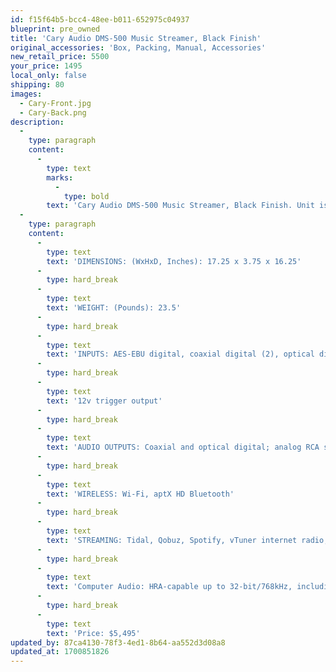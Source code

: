 ```yaml
---
id: f15f64b5-bcc4-48ee-b011-652975c04937
blueprint: pre_owned
title: 'Cary Audio DMS-500 Music Streamer, Black Finish'
original_accessories: 'Box, Packing, Manual, Accessories'
new_retail_price: 5500
your_price: 1495
local_only: false
shipping: 80
images:
  - Cary-Front.jpg
  - Cary-Back.png
description:
  -
    type: paragraph
    content:
      -
        type: text
        marks:
          -
            type: bold
        text: 'Cary Audio DMS-500 Music Streamer, Black Finish. Unit is new in the box and never opened or played. Unit sold as new for $5,500.00'
  -
    type: paragraph
    content:
      -
        type: text
        text: 'DIMENSIONS: (WxHxD, Inches): 17.25 x 3.75 x 16.25'
      -
        type: hard_break
      -
        type: text
        text: 'WEIGHT: (Pounds): 23.5'
      -
        type: hard_break
      -
        type: text
        text: 'INPUTS: AES-EBU digital, coaxial digital (2), optical digital; USB type-A (3), SD Card ADDITIONAL: Ethernet, IR repeater input,'
      -
        type: hard_break
      -
        type: text
        text: '12v trigger output'
      -
        type: hard_break
      -
        type: text
        text: 'AUDIO OUTPUTS: Coaxial and optical digital; analog RCA stereo, balanced XLR, headphone (1/4-in stereo, front panel)'
      -
        type: hard_break
      -
        type: text
        text: 'WIRELESS: Wi-Fi, aptX HD Bluetooth'
      -
        type: hard_break
      -
        type: text
        text: 'STREAMING: Tidal, Qobuz, Spotify, vTuner internet radio, UPnP-DLNA media servers; Roon Ready; MQA Certified'
      -
        type: hard_break
      -
        type: text
        text: 'Computer Audio: HRA-capable up to 32-bit/768kHz, including native DSD up to 512'
      -
        type: hard_break
      -
        type: text
        text: 'Price: $5,495'
updated_by: 87ca4130-78f3-4ed1-8b64-aa552d3d08a8
updated_at: 1700851826
---
```

